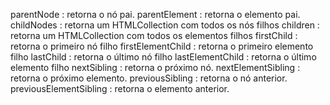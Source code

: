 parentNode : retorna o nó pai.
parentElement : retorna o elemento pai.
childNodes : retorna um HTMLCollection com todos os nós filhos
children : retorna um HTMLCollection com todos os elementos filhos
firstChild : retorna o primeiro nó filho
firstElementChild : retorna o primeiro elemento filho
lastChild : retorna o último nó filho
lastElementChild : retorna o último elemento filho
nextSibling : retorna o próximo nó.
nextElementSibling : retorna o próximo elemento.
previousSibling : retorna o nó anterior.
previousElementSibling : retorna o elemento anterior.